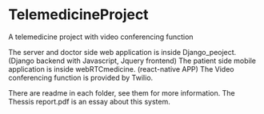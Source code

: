 # TelemedicineProject
A telemedicine project with video conferencing function

The server and doctor side web application is inside Django_peoject. (Django backend with Javascript, Jquery frontend)
The patient side mobile application is inside webRTCmedicine. (react-native APP)
The Video conferencing function is provided by Twilio.

There are readme in each folder, see them for more information.
The Thessis report.pdf is an essay about this system.
